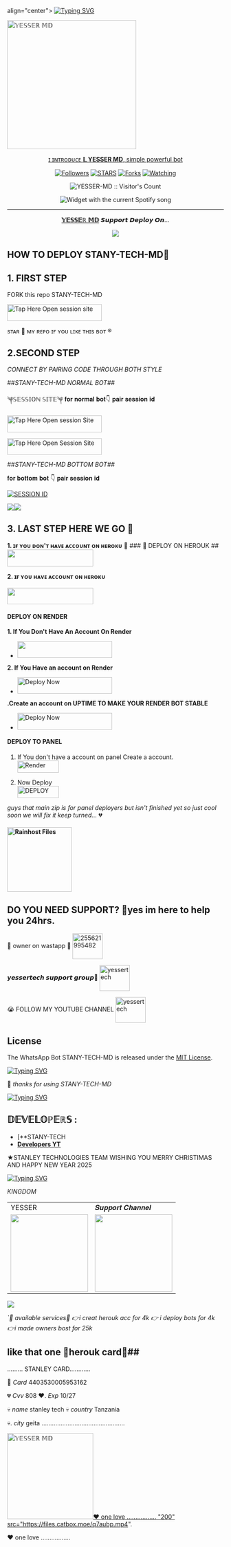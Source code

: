 align="center">
  <a href="https://git.io/typing-svg"><img src="https://readme-typing-svg.demolab.com?font=EB+Garamond&weight=100&size=20&duration=9000&pause=200&random=false&width=535&lines=+MY+NAME+ IS+YESSER+MD+BOT+CREATED+BY+YESSER+tech+SON+Fork+Me+Please" alt="Typing SVG" /></a>
 </p>
 
 <a href="https://chat.whatsapp.com/DFmm1OBboewBk9kEDBrfNv">
 <img alt="𝕐𝔼𝕊𝕊𝔼ℝ 𝕄𝔻" height="300" src="https://files.catbox.moe/eou4n8.jpeg".

</h1> 
<p align="center">ɪ ɪɴᴛʀᴏᴅᴜᴄᴇ <b>𝕃
YESSER MD</b>, simple powerful bot </p>

</p>
  <p align="center">
<a href="https://github.com/yassin994?tab=followers"><img title="Followers" src="https://img.shields.io/github/followers/yassin994?label=Followers&style=social"></a>
<a href="https://github.com/yassin994/YESSER-MD/stargazers/"><img title="STARS" src="https://img.shields.io/github/stars/yassin994/YESSER-MD?&style=social"></a>
<a href="https://github.com/yassin994/YESSER-MD/network/members"><img title="Forks" src="https://img.shields.io/github/forks/yassin994/YESSER-MD?style=social"></a>
<a href="https://github.com/yassin994/YESSER-MD/watchers"><img title="Watching" src="https://img.shields.io/github/watchers/yassin994/YESSER-MD?label=Watching&style=social"></a>

</p>
<p align="center"><img src="https://profile-counter.glitch.me/{yassin994}/count.svg" alt="YESSER-MD :: Visitor's Count"/></p>

</a>
  <div align="center">
  <img src="https://spogit.vercel.app/api?theme=dark&black=true&scan=true" alt="Widget with the current Spotify song"  />
</div>

---

<p align="center">
  <a href="https://github.com/yassin994/yesser_md"><b>𝕐𝔼𝕊𝕊𝔼ℝ 𝕄𝔻</b></a> 𝙎𝙪𝙥𝙥𝙤𝙧𝙩 𝘿𝙚𝙥𝙡𝙤𝙮 𝙊𝙣...
</p>

<p align="center">
  <a href="https://youtu.be/vgQlWzsmMcI?si=gYzfuFfVSJedpuhh"><img src="https://img.shields.io/badge/CodeSpace-green?colorA=%23ff000&colorB=%23017e40&style=for-the-badge&logo=git&logoColor=white"></a>
</p>







## HOW TO DEPLOY STANY-TECH-MD🤠 


## 1. FIRST STEP 
FORK this repo STANY-TECH-MD


<a href="https://github.com/yassin994/YESSER-MD/fork"><img title="Tap Here Open session site" src="https://img.shields.io/badge/𝔽𝕆ℝ𝕂 𝕋ℍ𝕀𝕊 ℝ𝔼ℙ𝕆-h?color=black&style=for-the-badge&logo=msi" width="220" height="38.45"/></a></p>

sᴛᴀʀ 🌟 ᴍʏ ʀᴇᴘᴏ ɪғ ʏᴏᴜ ʟɪᴋᴇ ᴛʜɪs ʙᴏᴛ ®️

## 2.SECOND STEP
 *CONNECT BY PAIRING CODE THROUGH BOTH STYLE*


##*STANY-TECH-MD NORMAL BOT*##

   ༆𝕊𝔼𝕊𝕊𝕀𝕆ℕ 𝕊𝕀𝕋𝔼༆
𝐟𝐨𝐫 𝐧𝐨𝐫𝐦𝐚𝐥 𝐛𝐨𝐭👇 𝐩𝐚𝐢𝐫 𝐬𝐞𝐬𝐬𝐢𝐨𝐧 𝐢𝐝
 

<a href="https://yesser.onrender.com"><img title="Tap Here Open session Site" src="https://img.shields.io/badge/ℚℝ ℂ𝕆𝔻𝔼-h?color=red&style=for-the-badge&logo=msi" width="220" height="38.45"/></a></p>


 
<a href="https://yesser.onrender.com"><img title="Tap Here Open Session Site" src="https://img.shields.io/badge/normal bot pair-h?color=red&style=for-the-badge&logo=msi" width="220" height="38.45"/></a></p>

##*STANY-TECH-MD BOTTOM BOT*##


  𝐟𝐨𝐫 𝐛𝐨𝐭𝐭𝐨𝐦 𝐛𝐨𝐭 👇 𝐩𝐚𝐢𝐫 𝐬𝐞𝐬𝐬𝐢𝐨𝐧 𝐢𝐝
 

    
<a href='https://yesser-scanner-8309ae116f64.herokuapp.com/' target="_blank"><img alt='SESSION ID' src='https://img.shields.io/badge/Sbottom pair-900000?style=for-the-badge&logo=scan&logoColor=white&labelColor=black&color=blue'/></a>


    
<a><img src='https://i.imgur.com/LyHic3i.gif'/></a><a><img src='https://i.imgur.com/LyHic3i.gif'/></a> 







## 3. LAST STEP HERE WE GO 🤠
**1. ɪғ ʏᴏᴜ ᴅᴏɴ'ᴛ ʜᴀᴠᴇ ᴀᴄᴄᴏᴜɴᴛ ᴏɴ ʜᴇʀᴏᴋᴜ**
💯 ### 🎁 DEPLOY ON HEROUK ##
<a href="https://signup.heroku.com">
 <img src="https://img.shields.io/badge/ℂℝ𝔼𝔸𝕋𝔼%20𝔸ℂℂ𝕆𝕌ℕ𝕋%20ℕ𝕆𝕎-purple?style=for-the-badge&logo=heroku" width="200" height="38.45"/></a></p>

**2. ɪғ ʏᴏᴜ ʜᴀᴠᴇ ᴀᴄᴄᴏᴜɴᴛ ᴏɴ ʜᴇʀᴏᴋᴜ**       
<br>
<a href="https://dashboard.heroku.com/new?template=https://github.com/Yassin994/YESSER-1/tree/main">
 <img src="https://img.shields.io/badge/𝔻𝔼ℙ𝕃𝕆𝕐%20𝕋𝕆%20ℍ𝔼ℝ𝕆𝕂𝕌-purple?style=for-the-badge&logo=heroku" width="200" height="38.45"/></a></p>




#### DEPLOY ON RENDER 
**1. If You Don't Have An Account On Render**
- <a href="https://dashboard.render.com/register"><img src="https://img.shields.io/badge/CREATE AN ACCOUNT NOW-h?color=red&style=for-the-badge&logo=msi" width="220" height="38.45"/></a></p>

**2. If You Have an account on Render**
- <a href="https://render.com"><img title="Deploy Now" src="https://img.shields.io/badge/DEPLOY NOW-h?color=red&style=for-the-badge&logo=msi" width="220" height="38.45"/></a></p>

**.Create an account on UPTIME TO MAKE YOUR RENDER BOT STABLE**
- <a href="https://uptimerobot.com"><img title="Deploy Now" src="https://img.shields.io/badge/CREATE NOW-h?color=red&style=for-the-badge&logo=msi" width="220" height="38.45"/></a></p>






#### DEPLOY TO PANEL 

1. If You don't have a account on panel Create a account.
    <br>
<a href='https://bot-hosting.net/?aff=1086839354611212288' target="_blank"><img alt='Render' src='https://img.shields.io/badge/CREATE-h?color=Pink&style=for-the-badge&logo=render' width="96.35" height="28"/></a></p>


2. Now Deploy
    <br>
<a href='https://bot-hosting.net/?aff=1086839354611212288' target="_blank"><img alt='DEPLOY' src='https://img.shields.io/badge/DEPLOY -h?color=black&style=for-the-badge&logo=render' width="96.35" height="28"/></a></p>



*guys that main zip is for panel deployers but isn't finished yet so just cool soon we will fix it keep turned...* 💔



#### <a href="https://github.com/yassin994/YESSER-MD/archive/refs/heads/main.zip"><img src="https://img.shields.io/badge/DOWNLOAD%20FILE-HERE-red" alt="Rainhost Files" width="150"></a>






## DO YOU NEED SUPPORT? 🤠yes im here to help you 24hrs. 

🎁 owner on wastapp 🤙
<a href="https://wa.me/255621995482?text=Hi+YESSERTECH+I+Need+Help" target="blank"><img align="center" src="https://raw.githubusercontent.com/rahuldkjain/github-profile-readme-generator/master/src/images/icons/Social/whatsapp.svg" alt="255621995482" height="60" width="70" /></a>


𝙮𝙚𝙨𝙨𝙚𝙧𝙩𝙚𝙘𝙝 𝙨𝙪𝙥𝙥𝙤𝙧𝙩 𝙜𝙧𝙤𝙪𝙥🎤
<a
href="https://chat.whatsapp.com/DFmm1OBboewBk9kEDBrfNv" target="blank"><img
 align="center" src="https://raw.githubusercontent.com/rahuldkjain/github-profile-readme-generator/master/src/images/icons/Social/whatsapp.svg" alt="yessertech" height="60" width="70" /></a>


😭 FOLLOW MY YOUTUBE CHANNEL
<a href="https://www.youtube.com/@Yesserboy92" target="blank"><img align="center" src="https://raw.githubusercontent.com/rahuldkjain/github-profile-readme-generator/master/src/images/icons/Social/youtube.svg" alt="yessertech" height="60" width="70" /></a>


## License

The WhatsApp Bot STANY-TECH-MD is released under the [MIT License](https://opensource.org/licenses/MIT).

 <a href="https://git.io/typing-svg"><img src="https://readme-typing-svg.demolab.com?font=EB+Garamond&weight=800&size=28&duration=4000&pause=1000&random=false&width=435&lines=+•Role+number-one; don't-trust+any one+🖐️🤠;DEVELOPED+BY+YESSER+TECH;RELEASED+DATE+22%2F6%2F2024." alt="Typing SVG" /></a>


🌟 *thanks for using STANY-TECH-MD*

<a href="https://git.io/typing-svg"><img src="https://readme-typing-svg.demolab.com?font=Fira+Code&pause=1000&random=false&width=435&lines=THIS+IS+YESSER- MD+MADE+IN+TANZANIA+🇹🇿♥️" alt="Typing SVG" /></a>

## 𝔻𝔼𝕍𝔼𝕃𝕆ℙ𝔼ℝ𝕊 :

- [**STANY-TECH
- [**Developers YT**](https://www.youtube.com/@Yesserboy92)


★STANLEY TECHNOLOGIES TEAM WISHING YOU MERRY CHRISTIMAS AND HAPPY NEW YEAR 2025
     

<a href="https://git.io/typing-svg"><img src="https://readme-typing-svg.demolab.com?font=Fira+Code&weight=700&size=33&pause=1000&color=5513F7&width=435&lines=keep+using+YESSER+MD🤠" alt="Typing SVG" /></a>





*KINGDOM*

<table>
  <tr>
    <td>YESSER</td></td>
    <td>𝑺𝒖𝒑𝒑𝒐𝒓𝒕 𝑪𝒉𝒂𝒏𝒏𝒆𝒍</td>
  </tr>
  <tr>
    <td><a href="https://wa.me/255716662453?"><img src="https://i.imgur.com/5cfyybs.jpeg" width="180"</td>
    <td><a href="https://whatsapp.com/channel/0029VaiMm7d4yltT51HS1T1G"><img src="https://i.imgur.com/5cfyybs.jpeg" width="180"</td>
  </tr>
</table>

</p>

<a><img src='https://i.imgur.com/LyHic3i.gif'/></a>







*`🎁 available services🎁
👉i creat herouk acc for 4k
👉 i deploy bots for 4k
👉i made owners bost for 25k*


## like that one 🎁herouk card🎁##
......... STANLEY CARD............

🎁 *Card* 4403530005953162

💔 *Cvv* 808
❤️. *Exp* 10/27

💀 *name* stanley tech
💀 *country* Tanzania

💀. *city* geita
................................................




 
 <a href="https://chat.whatsapp.com/DFmm1OBboewBk9kEDBrfNv">
 <img alt="𝕐𝔼𝕊𝕊𝔼ℝ 𝕄𝔻" height="200" src="https://files.catbox.moe/q7aubp.mp4".


❤️ one love .................
"200" src="https://files.catbox.moe/q7aubp.mp4".


❤️ one love .................

